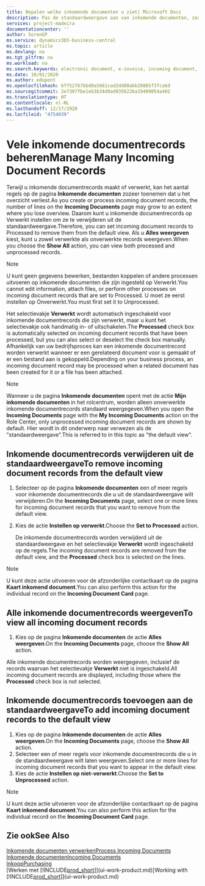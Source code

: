```yaml
---
title: Bepalen welke inkomende documenten u ziet| Microsoft Docs
description: Pas de standaardweergave aan van inkomende documenten, zoals e-facturen, om de lijst met verwerkte en onverwerkte records te verbeteren.
services: project-madeira
documentationcenter: ''
author: SorenGP
ms.service: dynamics365-business-central
ms.topic: article
ms.devlang: na
ms.tgt_pltfrm: na
ms.workload: na
ms.search.keywords: electronic document, e-invoice, incoming document, OCR, ecommerce, document exchange, import invoice
ms.date: 10/01/2020
ms.author: edupont
ms.openlocfilehash: 6ff52767bbd0a5661cad2dd80abb20885f3fca6d
ms.sourcegitcommit: 2e7307fbe1eb3b34d0ad9356226a19409054a402
ms.translationtype: HT
ms.contentlocale: nl-NL
ms.lasthandoff: 12/17/2020
ms.locfileid: "4754939"
---
```

# <a name="manage-many-incoming-document-records"></a><span data-ttu-id="fd844-103">Vele inkomende documentrecords beheren</span><span class="sxs-lookup"><span data-stu-id="fd844-103">Manage Many Incoming Document Records</span></span>
<span data-ttu-id="fd844-104">Terwijl u inkomende documentrecords maakt of verwerkt, kan het aantal regels op de pagina **Inkomende documenten** zozeer toenemen dat u het overzicht verliest.</span><span class="sxs-lookup"><span data-stu-id="fd844-104">As you create or process incoming document records, the number of lines on the **Incoming Documents** page may grow to an extent where you lose overview.</span></span> <span data-ttu-id="fd844-105">Daarom kunt u inkomende documentrecords op Verwerkt instellen om ze te verwijderen uit de standaardweergave.</span><span class="sxs-lookup"><span data-stu-id="fd844-105">Therefore, you can set incoming document records to Processed to remove them from the default view.</span></span> <span data-ttu-id="fd844-106">Als u **Alles weergeven** kiest, kunt u zowel verwerkte als onverwerkte records weergeven.</span><span class="sxs-lookup"><span data-stu-id="fd844-106">When you choose the **Show All** action, you can view both processed and unprocessed records.</span></span>

> [!NOTE]  
>   <span data-ttu-id="fd844-107">U kunt geen gegevens bewerken, bestanden koppelen of andere processen uitvoeren op inkomende documenten die zijn ingesteld op Verwerkt.</span><span class="sxs-lookup"><span data-stu-id="fd844-107">You cannot edit information, attach files, or perform other processes on incoming document records that are set to Processed.</span></span> <span data-ttu-id="fd844-108">U moet ze eerst instellen op Onverwerkt.</span><span class="sxs-lookup"><span data-stu-id="fd844-108">You must first set it to Unprocessed.</span></span>

<span data-ttu-id="fd844-109">Het selectievakje **Verwerkt** wordt automatisch ingeschakeld voor inkomende documentrecords die zijn verwerkt, maar u kunt het selectievakje ook handmatig in- of uitschakelen.</span><span class="sxs-lookup"><span data-stu-id="fd844-109">The **Processed** check box is automatically selected on incoming document records that have been processed, but you can also select or deselect the check box manually.</span></span> <span data-ttu-id="fd844-110">Afhankelijk van uw bedrijfsproces kan een inkomende documentrecord worden verwerkt wanneer er een gerelateerd document voor is gemaakt of er een bestand aan is gekoppeld.</span><span class="sxs-lookup"><span data-stu-id="fd844-110">Depending on your business process, an incoming document record may be processed when a related document has been created for it or a file has been attached.</span></span>

> [!NOTE]  
>   <span data-ttu-id="fd844-111">Wanneer u de pagina **Inkomende documenten** opent met de actie **Mijn inkomende documenten** in het rolcentrum, worden alleen onverwerkte inkomende documentrecords standaard weergegeven.</span><span class="sxs-lookup"><span data-stu-id="fd844-111">When you open the **Incoming Documents** page with the **My Incoming Documents** action on the Role Center, only unprocessed incoming document records are shown by default.</span></span> <span data-ttu-id="fd844-112">Hier wordt in dit onderwerp naar verwezen als de "standaardweergave".</span><span class="sxs-lookup"><span data-stu-id="fd844-112">This is referred to in this topic as "the default view".</span></span>

## <a name="to-remove-incoming-document-records-from-the-default-view"></a><span data-ttu-id="fd844-113">Inkomende documentrecords verwijderen uit de standaardweergave</span><span class="sxs-lookup"><span data-stu-id="fd844-113">To remove incoming document records from the default view</span></span>
1. <span data-ttu-id="fd844-114">Selecteer op de pagina **Inkomende documenten** een of meer regels voor inkomende documentrecords die u uit de standaardweergave wilt verwijderen.</span><span class="sxs-lookup"><span data-stu-id="fd844-114">On the **Incoming Documents** page, select one or more lines for incoming document records that you want to remove from the default view.</span></span>
2. <span data-ttu-id="fd844-115">Kies de actie **Instellen op verwerkt**.</span><span class="sxs-lookup"><span data-stu-id="fd844-115">Choose the **Set to Processed** action.</span></span>

    <span data-ttu-id="fd844-116">De inkomende documentrecords worden verwijderd uit de standaardweergave en het selectievakje **Verwerkt** wordt ingeschakeld op de regels.</span><span class="sxs-lookup"><span data-stu-id="fd844-116">The incoming document records are removed from the default view, and the **Processed** check box is selected on the lines.</span></span>

> [!NOTE]  
>   <span data-ttu-id="fd844-117">U kunt deze actie uitvoeren voor de afzonderlijke contactkaart op de pagina **Kaart inkomend document**.</span><span class="sxs-lookup"><span data-stu-id="fd844-117">You can also perform this action for the individual record on the **Incoming Document Card** page.</span></span>

## <a name="to-view-all-incoming-document-records"></a><span data-ttu-id="fd844-118">Alle inkomende documentrecords weergeven</span><span class="sxs-lookup"><span data-stu-id="fd844-118">To view all incoming document records</span></span>
1. <span data-ttu-id="fd844-119">Kies op de pagina **Inkomende documenten** de actie **Alles weergeven**.</span><span class="sxs-lookup"><span data-stu-id="fd844-119">On the **Incoming Documents** page, choose the **Show All** action.</span></span>

<span data-ttu-id="fd844-120">Alle inkomende documentrecords worden weergegeven, inclusief de records waarvan het selectievakje **Verwerkt** niet is ingeschakeld.</span><span class="sxs-lookup"><span data-stu-id="fd844-120">All incoming document records are displayed, including those where the **Processed** check box is not selected.</span></span>

## <a name="to-add-incoming-document-records-to-the-default-view"></a><span data-ttu-id="fd844-121">Inkomende documentrecords toevoegen aan de standaardweergave</span><span class="sxs-lookup"><span data-stu-id="fd844-121">To add incoming document records to the default view</span></span>
1. <span data-ttu-id="fd844-122">Kies op de pagina **Inkomende documenten** de actie **Alles weergeven**.</span><span class="sxs-lookup"><span data-stu-id="fd844-122">On the **Incoming Documents** page, choose the **Show All** action.</span></span>
2. <span data-ttu-id="fd844-123">Selecteer een of meer regels voor inkomende documentrecords die u in de standaardweergave wilt laten weergeven.</span><span class="sxs-lookup"><span data-stu-id="fd844-123">Select one or more lines for incoming document records that you want to appear in the default view.</span></span>
3. <span data-ttu-id="fd844-124">Kies de actie **Instellen op niet-verwerkt**.</span><span class="sxs-lookup"><span data-stu-id="fd844-124">Choose the **Set to Unprocessed** action.</span></span>  

> [!NOTE]  
>   <span data-ttu-id="fd844-125">U kunt deze actie uitvoeren voor de afzonderlijke contactkaart op de pagina **Kaart inkomend document**.</span><span class="sxs-lookup"><span data-stu-id="fd844-125">You can also perform this action for the individual record on the **Incoming Document Card** page.</span></span>

## <a name="see-also"></a><span data-ttu-id="fd844-126">Zie ook</span><span class="sxs-lookup"><span data-stu-id="fd844-126">See Also</span></span>
[<span data-ttu-id="fd844-127">Inkomende documenten verwerken</span><span class="sxs-lookup"><span data-stu-id="fd844-127">Process Incoming Documents</span></span>](across-process-income-documents.md)  
[<span data-ttu-id="fd844-128">Inkomende documenten</span><span class="sxs-lookup"><span data-stu-id="fd844-128">Incoming Documents</span></span>](across-income-documents.md)  
[<span data-ttu-id="fd844-129">Inkoop</span><span class="sxs-lookup"><span data-stu-id="fd844-129">Purchasing</span></span>](purchasing-manage-purchasing.md)  
<span data-ttu-id="fd844-130">[Werken met [!INCLUDE[prod_short](includes/prod_short.md)]](ui-work-product.md)</span><span class="sxs-lookup"><span data-stu-id="fd844-130">[Working with [!INCLUDE[prod_short](includes/prod_short.md)]](ui-work-product.md)</span></span>
